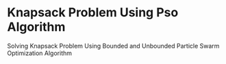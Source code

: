 # Knapsack Problem Using Pso Algorithm
 Solving Knapsack Problem Using Bounded and Unbounded Particle Swarm Optimization  Algorithm

